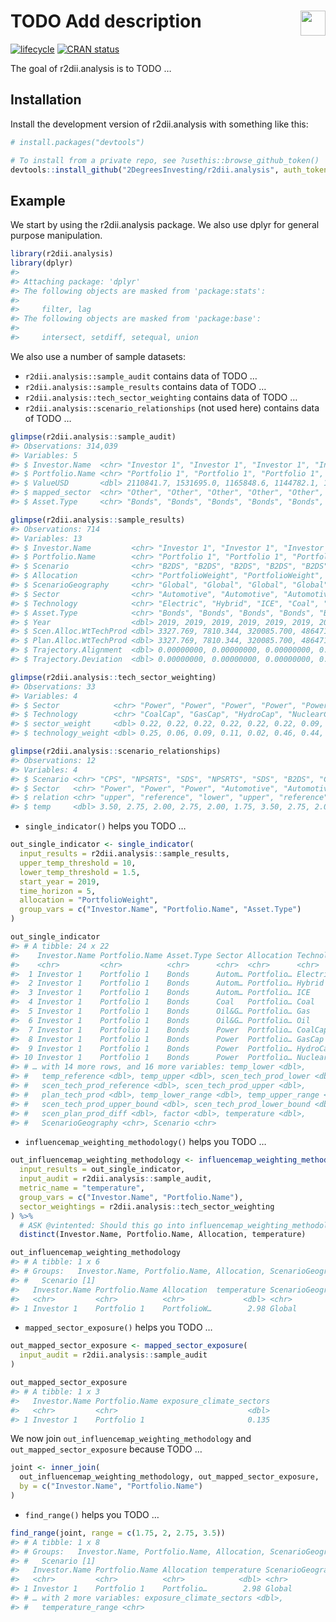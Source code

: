 
<!-- README.md is generated from README.Rmd. Please edit that file -->

# <img src="https://i.imgur.com/3jITMq8.png" align="right" height=40 /> TODO Add description

<!-- badges: start -->

[![lifecycle](https://img.shields.io/badge/lifecycle-experimental-orange.svg)](https://www.tidyverse.org/lifecycle/#experimental)
[![CRAN
status](https://www.r-pkg.org/badges/version/r2dii.analysis)](https://CRAN.R-project.org/package=r2dii.analysis)
<!-- badges: end -->

The goal of r2dii.analysis is to TODO …

## Installation

Install the development version of r2dii.analysis with something like
this:

``` r
# install.packages("devtools")

# To install from a private repo, see ?usethis::browse_github_token()
devtools::install_github("2DegreesInvesting/r2dii.analysis", auth_token = "abc")
```

## Example

We start by using the r2dii.analysis package. We also use dplyr for
general purpose manipulation.

``` r
library(r2dii.analysis)
library(dplyr)
#> 
#> Attaching package: 'dplyr'
#> The following objects are masked from 'package:stats':
#> 
#>     filter, lag
#> The following objects are masked from 'package:base':
#> 
#>     intersect, setdiff, setequal, union
```

We also use a number of sample datasets:

  - `r2dii.analysis::sample_audit` contains data of TODO …
  - `r2dii.analysis::sample_results` contains data of TODO …
  - `r2dii.analysis::tech_sector_weighting` contains data of TODO …
  - `r2dii.analysis::scenario_relationships` (not used here) contains
    data of TODO …

<!-- end list -->

``` r
glimpse(r2dii.analysis::sample_audit)
#> Observations: 314,039
#> Variables: 5
#> $ Investor.Name  <chr> "Investor 1", "Investor 1", "Investor 1", "Investor 1"…
#> $ Portfolio.Name <chr> "Portfolio 1", "Portfolio 1", "Portfolio 1", "Portfoli…
#> $ ValueUSD       <dbl> 2110841.7, 1531695.0, 1165848.6, 1144782.1, 1050711.0,…
#> $ mapped_sector  <chr> "Other", "Other", "Other", "Other", "Other", "Other", …
#> $ Asset.Type     <chr> "Bonds", "Bonds", "Bonds", "Bonds", "Bonds", "Bonds", …

glimpse(r2dii.analysis::sample_results)
#> Observations: 714
#> Variables: 13
#> $ Investor.Name         <chr> "Investor 1", "Investor 1", "Investor 1", "Inve…
#> $ Portfolio.Name        <chr> "Portfolio 1", "Portfolio 1", "Portfolio 1", "P…
#> $ Scenario              <chr> "B2DS", "B2DS", "B2DS", "B2DS", "B2DS", "B2DS",…
#> $ Allocation            <chr> "PortfolioWeight", "PortfolioWeight", "Portfoli…
#> $ ScenarioGeography     <chr> "Global", "Global", "Global", "Global", "Global…
#> $ Sector                <chr> "Automotive", "Automotive", "Automotive", "Coal…
#> $ Technology            <chr> "Electric", "Hybrid", "ICE", "Coal", "Gas", "Oi…
#> $ Asset.Type            <chr> "Bonds", "Bonds", "Bonds", "Bonds", "Bonds", "B…
#> $ Year                  <dbl> 2019, 2019, 2019, 2019, 2019, 2019, 2020, 2020,…
#> $ Scen.Alloc.WtTechProd <dbl> 3327.769, 7810.344, 320085.700, 486471.229, 208…
#> $ Plan.Alloc.WtTechProd <dbl> 3327.769, 7810.344, 320085.700, 486471.229, 208…
#> $ Trajectory.Alignment  <dbl> 0.00000000, 0.00000000, 0.00000000, 0.00000000,…
#> $ Trajectory.Deviation  <dbl> 0.00000000, 0.00000000, 0.00000000, 0.00000000,…

glimpse(r2dii.analysis::tech_sector_weighting)
#> Observations: 33
#> Variables: 4
#> $ Sector            <chr> "Power", "Power", "Power", "Power", "Power", "Power…
#> $ Technology        <chr> "CoalCap", "GasCap", "HydroCap", "NuclearCap", "Oil…
#> $ sector_weight     <dbl> 0.22, 0.22, 0.22, 0.22, 0.22, 0.22, 0.09, 0.09, 0.0…
#> $ technology_weight <dbl> 0.25, 0.06, 0.09, 0.11, 0.02, 0.46, 0.44, 0.17, 0.3…

glimpse(r2dii.analysis::scenario_relationships)
#> Observations: 12
#> Variables: 4
#> $ Scenario <chr> "CPS", "NPSRTS", "SDS", "NPSRTS", "SDS", "B2DS", "CPS", "NPS…
#> $ Sector   <chr> "Power", "Power", "Power", "Automotive", "Automotive", "Auto…
#> $ relation <chr> "upper", "reference", "lower", "upper", "reference", "lower"…
#> $ temp     <dbl> 3.50, 2.75, 2.00, 2.75, 2.00, 1.75, 3.50, 2.75, 2.00, 3.50, …
```

  - `single_indicator()` helps you TODO …

<!-- end list -->

``` r
out_single_indicator <- single_indicator(
  input_results = r2dii.analysis::sample_results,
  upper_temp_threshold = 10,
  lower_temp_threshold = 1.5,
  start_year = 2019,
  time_horizon = 5,
  allocation = "PortfolioWeight",
  group_vars = c("Investor.Name", "Portfolio.Name", "Asset.Type")
)

out_single_indicator
#> # A tibble: 24 x 22
#>    Investor.Name Portfolio.Name Asset.Type Sector Allocation Technology
#>    <chr>         <chr>          <chr>      <chr>  <chr>      <chr>     
#>  1 Investor 1    Portfolio 1    Bonds      Autom… Portfolio… Electric  
#>  2 Investor 1    Portfolio 1    Bonds      Autom… Portfolio… Hybrid    
#>  3 Investor 1    Portfolio 1    Bonds      Autom… Portfolio… ICE       
#>  4 Investor 1    Portfolio 1    Bonds      Coal   Portfolio… Coal      
#>  5 Investor 1    Portfolio 1    Bonds      Oil&G… Portfolio… Gas       
#>  6 Investor 1    Portfolio 1    Bonds      Oil&G… Portfolio… Oil       
#>  7 Investor 1    Portfolio 1    Bonds      Power  Portfolio… CoalCap   
#>  8 Investor 1    Portfolio 1    Bonds      Power  Portfolio… GasCap    
#>  9 Investor 1    Portfolio 1    Bonds      Power  Portfolio… HydroCap  
#> 10 Investor 1    Portfolio 1    Bonds      Power  Portfolio… NuclearCap
#> # … with 14 more rows, and 16 more variables: temp_lower <dbl>,
#> #   temp_reference <dbl>, temp_upper <dbl>, scen_tech_prod_lower <dbl>,
#> #   scen_tech_prod_reference <dbl>, scen_tech_prod_upper <dbl>,
#> #   plan_tech_prod <dbl>, temp_lower_range <dbl>, temp_upper_range <dbl>,
#> #   scen_tech_prod_upper_bound <dbl>, scen_tech_prod_lower_bound <dbl>,
#> #   scen_plan_prod_diff <dbl>, factor <dbl>, temperature <dbl>,
#> #   ScenarioGeography <chr>, Scenario <chr>
```

  - `influencemap_weighting_methodology()` helps you TODO …

<!-- end list -->

``` r
out_influencemap_weighting_methodology <- influencemap_weighting_methodology(
  input_results = out_single_indicator,
  input_audit = r2dii.analysis::sample_audit,
  metric_name = "temperature",
  group_vars = c("Investor.Name", "Portfolio.Name"),
  sector_weightings = r2dii.analysis::tech_sector_weighting
) %>% 
  # ASK @vintented: Should this go into influencemap_weighting_methodology()?
  distinct(Investor.Name, Portfolio.Name, Allocation, temperature)

out_influencemap_weighting_methodology
#> # A tibble: 1 x 6
#> # Groups:   Investor.Name, Portfolio.Name, Allocation, ScenarioGeography,
#> #   Scenario [1]
#>   Investor.Name Portfolio.Name Allocation  temperature ScenarioGeograp… Scenario
#>   <chr>         <chr>          <chr>             <dbl> <chr>            <chr>   
#> 1 Investor 1    Portfolio 1    PortfolioW…        2.98 Global           Aggrega…
```

  - `mapped_sector_exposure()` helps you TODO …

<!-- end list -->

``` r
out_mapped_sector_exposure <- mapped_sector_exposure(
  input_audit = r2dii.analysis::sample_audit
)

out_mapped_sector_exposure
#> # A tibble: 1 x 3
#>   Investor.Name Portfolio.Name exposure_climate_sectors
#>   <chr>         <chr>                             <dbl>
#> 1 Investor 1    Portfolio 1                       0.135
```

We now join `out_influencemap_weighting_methodology` and
`out_mapped_sector_exposure` because TODO …

``` r
joint <- inner_join(
  out_influencemap_weighting_methodology, out_mapped_sector_exposure, 
  by = c("Investor.Name", "Portfolio.Name")
)
```

  - `find_range()` helps you TODO …

<!-- end list -->

``` r
find_range(joint, range = c(1.75, 2, 2.75, 3.5))
#> # A tibble: 1 x 8
#> # Groups:   Investor.Name, Portfolio.Name, Allocation, ScenarioGeography,
#> #   Scenario [1]
#>   Investor.Name Portfolio.Name Allocation temperature ScenarioGeograp… Scenario
#>   <chr>         <chr>          <chr>            <dbl> <chr>            <chr>   
#> 1 Investor 1    Portfolio 1    Portfolio…        2.98 Global           Aggrega…
#> # … with 2 more variables: exposure_climate_sectors <dbl>,
#> #   temperature_range <chr>
```
